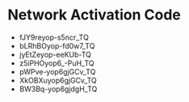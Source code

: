 # Network Activation Code
* fJY9reyop-s5ncr_TQ
* bLRhBOyop-fd0w7_TQ
* jyEtZeyop-eeKUb-TQ
* z5iPHOyop6_-PuH_TQ
* pWPve-yop6gjGCv_TQ
* XkOBXuyop6gjGCv_TQ
* BW3Bq-yop6gjdgH_TQ